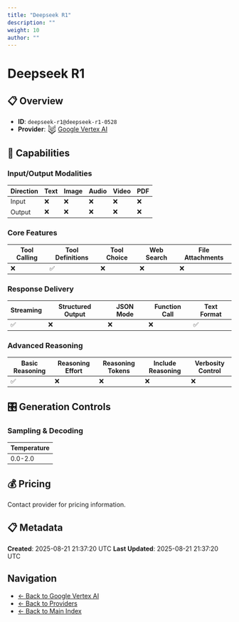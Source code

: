 ```yaml
---
title: "Deepseek R1"
description: ""
weight: 10
author: ""
---
```

# Deepseek R1

## 📋 Overview

- **ID**: `deepseek-r1@deepseek-r1-0528`
- **Provider**: <img src="../logo.svg" alt="" width="20" height="20" style="vertical-align: middle"> [Google Vertex AI](../README.md)

## 🎯 Capabilities

### Input/Output Modalities

| Direction | Text | Image | Audio | Video | PDF |
|-----------|------|-------|-------|-------|-----|
| Input     | ❌   | ❌   | ❌   | ❌   | ❌   |
| Output    | ❌   | ❌   | ❌   | ❌   | ❌   |

### Core Features

| Tool Calling | Tool Definitions | Tool Choice | Web Search | File Attachments |
|--------------|------------------|-------------|------------|------------------|
| ❌           | ✅               | ❌          | ❌         | ❌               |

### Response Delivery

| Streaming | Structured Output | JSON Mode | Function Call | Text Format |
|-----------|-------------------|-----------|---------------|--------------|
| ✅        | ❌                | ❌        | ❌            | ✅           |

### Advanced Reasoning

| Basic Reasoning | Reasoning Effort | Reasoning Tokens | Include Reasoning | Verbosity Control |
|-----------------|------------------|------------------|-------------------|-------------------|
| ✅              | ❌               | ❌               | ❌                | ❌                |

## 🎛️ Generation Controls

### Sampling & Decoding

| Temperature |
|---|
| 0.0-2.0 |

## 💰 Pricing

Contact provider for pricing information.

## 📋 Metadata

**Created**: 2025-08-21 21:37:20 UTC
**Last Updated**: 2025-08-21 21:37:20 UTC

## Navigation

- [← Back to Google Vertex AI](../README.md)
- [← Back to Providers](../../README.md)
- [← Back to Main Index](../../../README.md)
